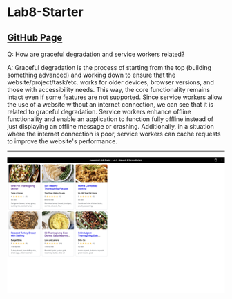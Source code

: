 # Lab8-Starter

[GitHub Page](https://mapersiani.github.io/Lab8-Starter/)
---

Q: How are graceful degradation and service workers related?

A: Graceful degradation is the process of starting from the top (building something advanced) and working down to ensure that the website/project/task/etc. works for older devices, browser versions, and those with accessibility needs. This way, the core functionality remains intact even if some features are not supported. Since service workers allow the use of a website without an internet connection, we can see that it is related to graceful degradation. Service workers enhance offline functionality and enable an application to function fully offline instead of just displaying an offline message or crashing. Additionally, in a situation where the internet connection is poor, service workers can cache requests to improve the website's performance.

---
![pwa](./assets/images/pwa.png)

